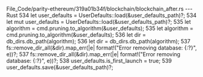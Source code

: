File_Code/parity-ethereum/319a01b34f/blockchain/blockchain_after.rs --- Rust
534         let user_defaults = UserDefaults::load(&user_defaults_path)?;                                                                                    534         let mut user_defaults = UserDefaults::load(&user_defaults_path)?;
535         let algorithm = cmd.pruning.to_algorithm(&user_defaults);                                                                                        535         let algorithm = cmd.pruning.to_algorithm(&user_defaults);
536         let dir = db_dirs.db_path(algorithm);                                                                                                            536         let dir = db_dirs.db_path(algorithm);
537         fs::remove_dir_all(&dir).map_err(|e| format!("Error removing database: {:?}", e))?;                                                              537         fs::remove_dir_all(&dir).map_err(|e| format!("Error removing database: {:?}", e))?;
                                                                                                                                                             538         user_defaults.is_first_launch = true;
                                                                                                                                                             539         user_defaults.save(&user_defaults_path)?;


